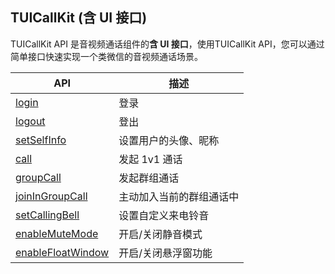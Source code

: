 ## TUICallKit (含 UI 接口)

TUICallKit API 是音视频通话组件的**含 UI 接口**，使用TUICallKit API，您可以通过简单接口快速实现一个类微信的音视频通话场景。

| API | 描述 |
|-----|-----|
| [login](https://tcloud-doc.isd.com/document/product/647/78763?!preview#login) | 登录                     |
| [logout](https://tcloud-doc.isd.com/document/product/647/78763?!preview#logout) | 登出                     |
| [setSelfInfo](https://tcloud-doc.isd.com/document/product/647/78763?!preview#setselfinfo) | 设置用户的头像、昵称     |
| [call](https://tcloud-doc.isd.com/document/product/647/78763?!preview#call) | 发起 1v1 通话            |
| [groupCall](https://tcloud-doc.isd.com/document/product/647/78763?!preview#groupcall) | 发起群组通话             |
| [joinInGroupCall](https://tcloud-doc.isd.com/document/product/647/78763?!preview#joiningroupcall) | 主动加入当前的群组通话中 |
| [setCallingBell](https://tcloud-doc.isd.com/document/product/647/78763?!preview#setcallingbell) | 设置自定义来电铃音       |
| [enableMuteMode](https://tcloud-doc.isd.com/document/product/647/78763?!preview#enablemutemode) | 开启/关闭静音模式        |
| [enableFloatWindow](https://tcloud-doc.isd.com/document/product/647/78763?!preview#enablefloatwindow) | 开启/关闭悬浮窗功能      |
